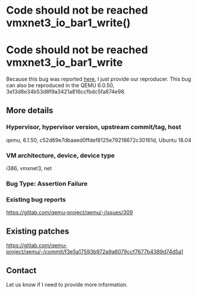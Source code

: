 # Code should not be reached vmxnet3_io_bar1_write()

# Code should not be reached vmxnet3_io_bar1_write

Because this bug was reported
[here](https://gitlab.com/qemu-project/qemu/-/issues/309), I just provide our
reproducer. This bug can also be reproduced in the QEMU 6.0.50,
3e13d8e34b53d8f9a3421a816ccfbdc5fa874e98.

## More details

### Hypervisor, hypervisor version, upstream commit/tag, host

qemu, 6.1.50, c52d69e7dbaaed0ffdef8125e79218672c30161d, Ubuntu 18.04

### VM architecture, device, device type

i386, vmxnet3, net

### Bug Type: Assertion Failure

### Existing bug reports

https://gitlab.com/qemu-project/qemu/-/issues/309

## Existing patches

https://gitlab.com/qemu-project/qemu/-/commit/f3e5a17593b972a9a6079ccf7677b4389d74d5a1

## Contact

Let us know if I need to provide more information.
